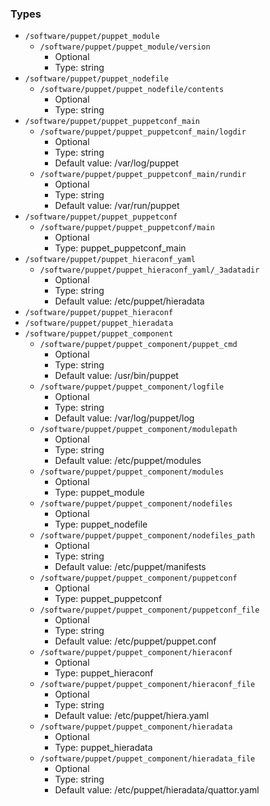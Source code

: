 
### Types

 - `/software/puppet/puppet_module`
    - `/software/puppet/puppet_module/version`
        - Optional
        - Type: string
 - `/software/puppet/puppet_nodefile`
    - `/software/puppet/puppet_nodefile/contents`
        - Optional
        - Type: string
 - `/software/puppet/puppet_puppetconf_main`
    - `/software/puppet/puppet_puppetconf_main/logdir`
        - Optional
        - Type: string
        - Default value: /var/log/puppet
    - `/software/puppet/puppet_puppetconf_main/rundir`
        - Optional
        - Type: string
        - Default value: /var/run/puppet
 - `/software/puppet/puppet_puppetconf`
    - `/software/puppet/puppet_puppetconf/main`
        - Optional
        - Type: puppet_puppetconf_main
 - `/software/puppet/puppet_hieraconf_yaml`
    - `/software/puppet/puppet_hieraconf_yaml/_3adatadir`
        - Optional
        - Type: string
        - Default value: /etc/puppet/hieradata
 - `/software/puppet/puppet_hieraconf`
 - `/software/puppet/puppet_hieradata`
 - `/software/puppet/puppet_component`
    - `/software/puppet/puppet_component/puppet_cmd`
        - Optional
        - Type: string
        - Default value: /usr/bin/puppet
    - `/software/puppet/puppet_component/logfile`
        - Optional
        - Type: string
        - Default value: /var/log/puppet/log
    - `/software/puppet/puppet_component/modulepath`
        - Optional
        - Type: string
        - Default value: /etc/puppet/modules
    - `/software/puppet/puppet_component/modules`
        - Optional
        - Type: puppet_module
    - `/software/puppet/puppet_component/nodefiles`
        - Optional
        - Type: puppet_nodefile
    - `/software/puppet/puppet_component/nodefiles_path`
        - Optional
        - Type: string
        - Default value: /etc/puppet/manifests
    - `/software/puppet/puppet_component/puppetconf`
        - Optional
        - Type: puppet_puppetconf
    - `/software/puppet/puppet_component/puppetconf_file`
        - Optional
        - Type: string
        - Default value: /etc/puppet/puppet.conf
    - `/software/puppet/puppet_component/hieraconf`
        - Optional
        - Type: puppet_hieraconf
    - `/software/puppet/puppet_component/hieraconf_file`
        - Optional
        - Type: string
        - Default value: /etc/puppet/hiera.yaml
    - `/software/puppet/puppet_component/hieradata`
        - Optional
        - Type: puppet_hieradata
    - `/software/puppet/puppet_component/hieradata_file`
        - Optional
        - Type: string
        - Default value: /etc/puppet/hieradata/quattor.yaml
